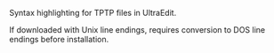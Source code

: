 Syntax highlighting for TPTP files in UltraEdit.

If downloaded with Unix line endings, requires conversion to DOS line endings before installation.
